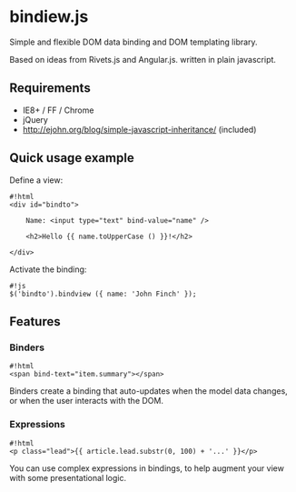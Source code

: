 # bindiew.js

Simple and flexible DOM data binding and DOM templating library.

Based on ideas from Rivets.js and Angular.js.
written in plain javascript.

## Requirements

- IE8+ / FF / Chrome
- jQuery
- http://ejohn.org/blog/simple-javascript-inheritance/ (included)

## Quick usage example

Define a view:
```
#!html
<div id="bindto">

    Name: <input type="text" bind-value="name" />

    <h2>Hello {{ name.toUpperCase () }}!</h2>

</div>
```

Activate the binding:
```
#!js
$('bindto').bindview ({ name: 'John Finch' });
```

## Features

### Binders

```
#!html
<span bind-text="item.summary"></span>
```

Binders create a binding that auto-updates when the model data
changes, or when the user interacts with the DOM.

### Expressions

```
#!html
<p class="lead">{{ article.lead.substr(0, 100) + '...' }}</p>

```

You can use complex expressions in bindings, to help augment your view with some presentational logic.

